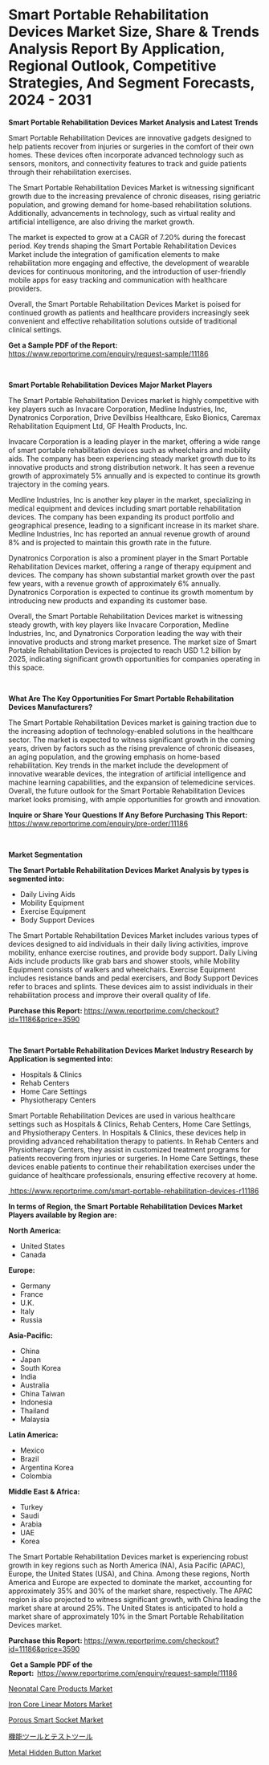 <p><h1>Smart Portable Rehabilitation Devices Market Size, Share & Trends Analysis Report By Application, Regional Outlook, Competitive Strategies, And Segment Forecasts, 2024 - 2031</h1></p><p><strong>Smart Portable Rehabilitation Devices Market Analysis and Latest Trends</strong></p>
<p><p>Smart Portable Rehabilitation Devices are innovative gadgets designed to help patients recover from injuries or surgeries in the comfort of their own homes. These devices often incorporate advanced technology such as sensors, monitors, and connectivity features to track and guide patients through their rehabilitation exercises. </p><p>The Smart Portable Rehabilitation Devices Market is witnessing significant growth due to the increasing prevalence of chronic diseases, rising geriatric population, and growing demand for home-based rehabilitation solutions. Additionally, advancements in technology, such as virtual reality and artificial intelligence, are also driving the market growth. </p><p>The market is expected to grow at a CAGR of 7.20% during the forecast period. Key trends shaping the Smart Portable Rehabilitation Devices Market include the integration of gamification elements to make rehabilitation more engaging and effective, the development of wearable devices for continuous monitoring, and the introduction of user-friendly mobile apps for easy tracking and communication with healthcare providers.</p><p>Overall, the Smart Portable Rehabilitation Devices Market is poised for continued growth as patients and healthcare providers increasingly seek convenient and effective rehabilitation solutions outside of traditional clinical settings.</p></p>
<p><strong>Get a Sample PDF of the Report:&nbsp;</strong> <a href="https://www.reportprime.com/enquiry/request-sample/11186">https://www.reportprime.com/enquiry/request-sample/11186</a></p>
<p>&nbsp;</p>
<p><strong>Smart Portable Rehabilitation Devices Major Market Players</strong></p>
<p><p>The Smart Portable Rehabilitation Devices market is highly competitive with key players such as Invacare Corporation, Medline Industries, Inc, Dynatronics Corporation, Drive Devilbiss Healthcare, Esko Bionics, Caremax Rehabilitation Equipment Ltd, GF Health Products, Inc. </p><p>Invacare Corporation is a leading player in the market, offering a wide range of smart portable rehabilitation devices such as wheelchairs and mobility aids. The company has been experiencing steady market growth due to its innovative products and strong distribution network. It has seen a revenue growth of approximately 5% annually and is expected to continue its growth trajectory in the coming years.</p><p>Medline Industries, Inc is another key player in the market, specializing in medical equipment and devices including smart portable rehabilitation devices. The company has been expanding its product portfolio and geographical presence, leading to a significant increase in its market share. Medline Industries, Inc has reported an annual revenue growth of around 8% and is projected to maintain this growth rate in the future.</p><p>Dynatronics Corporation is also a prominent player in the Smart Portable Rehabilitation Devices market, offering a range of therapy equipment and devices. The company has shown substantial market growth over the past few years, with a revenue growth of approximately 6% annually. Dynatronics Corporation is expected to continue its growth momentum by introducing new products and expanding its customer base.</p><p>Overall, the Smart Portable Rehabilitation Devices market is witnessing steady growth, with key players like Invacare Corporation, Medline Industries, Inc, and Dynatronics Corporation leading the way with their innovative products and strong market presence. The market size of Smart Portable Rehabilitation Devices is projected to reach USD 1.2 billion by 2025, indicating significant growth opportunities for companies operating in this space.</p></p>
<p>&nbsp;</p>
<p><strong>What Are The Key Opportunities For Smart Portable Rehabilitation Devices Manufacturers?</strong></p>
<p><p>The Smart Portable Rehabilitation Devices market is gaining traction due to the increasing adoption of technology-enabled solutions in the healthcare sector. The market is expected to witness significant growth in the coming years, driven by factors such as the rising prevalence of chronic diseases, an aging population, and the growing emphasis on home-based rehabilitation. Key trends in the market include the development of innovative wearable devices, the integration of artificial intelligence and machine learning capabilities, and the expansion of telemedicine services. Overall, the future outlook for the Smart Portable Rehabilitation Devices market looks promising, with ample opportunities for growth and innovation.</p></p>
<p><strong>Inquire or Share Your Questions If Any Before Purchasing This Report:</strong> <a href="https://www.reportprime.com/enquiry/pre-order/11186">https://www.reportprime.com/enquiry/pre-order/11186</a></p>
<p>&nbsp;</p>
<p><strong>Market Segmentation</strong></p>
<p><strong>The Smart Portable Rehabilitation Devices Market Analysis by types is segmented into:</strong></p>
<p><ul><li>Daily Living Aids</li><li>Mobility Equipment</li><li>Exercise Equipment</li><li>Body Support Devices</li></ul></p>
<p><p>The Smart Portable Rehabilitation Devices Market includes various types of devices designed to aid individuals in their daily living activities, improve mobility, enhance exercise routines, and provide body support. Daily Living Aids include products like grab bars and shower stools, while Mobility Equipment consists of walkers and wheelchairs. Exercise Equipment includes resistance bands and pedal exercisers, and Body Support Devices refer to braces and splints. These devices aim to assist individuals in their rehabilitation process and improve their overall quality of life.</p></p>
<p><strong>Purchase this Report:&nbsp;</strong><a href="https://www.reportprime.com/checkout?id=11186&price=3590">https://www.reportprime.com/checkout?id=11186&price=3590</a></p>
<p>&nbsp;</p>
<p><strong>The Smart Portable Rehabilitation Devices Market Industry Research by Application is segmented into:</strong></p>
<p><ul><li>Hospitals & Clinics</li><li>Rehab Centers</li><li>Home Care Settings</li><li>Physiotherapy Centers</li></ul></p>
<p><p>Smart Portable Rehabilitation Devices are used in various healthcare settings such as Hospitals & Clinics, Rehab Centers, Home Care Settings, and Physiotherapy Centers. In Hospitals & Clinics, these devices help in providing advanced rehabilitation therapy to patients. In Rehab Centers and Physiotherapy Centers, they assist in customized treatment programs for patients recovering from injuries or surgeries. In Home Care Settings, these devices enable patients to continue their rehabilitation exercises under the guidance of healthcare professionals, ensuring effective recovery at home.</p></p>
<p><a href="https://www.reportprime.com/smart-portable-rehabilitation-devices-r11186">&nbsp;https://www.reportprime.com/smart-portable-rehabilitation-devices-r11186</a></p>
<p><strong>In terms of Region, the Smart Portable Rehabilitation Devices Market Players available by Region are:</strong></p>
<p>
    <p> <strong> North America: </strong>
        <ul>
            <li>United States</li>
            <li>Canada</li>
        </ul>
        </p> 
    <p> <strong> Europe: </strong>
        <ul>
            <li>Germany</li>
            <li>France</li>
            <li>U.K.</li>
            <li>Italy</li>
            <li>Russia</li>
        </ul>
        </p> 
    <p> <strong> Asia-Pacific: </strong>
        <ul>
            <li>China</li>
            <li>Japan</li>
            <li>South Korea</li>
            <li>India</li>
            <li>Australia</li>
            <li>China Taiwan</li>
            <li>Indonesia</li>
            <li>Thailand</li>
            <li>Malaysia</li>
        </ul>
        </p> 
    <p> <strong> Latin America: </strong>
        <ul>
            <li>Mexico</li>
            <li>Brazil</li>
            <li>Argentina Korea</li>
            <li>Colombia</li>
        </ul>
        </p> 
    <p> <strong> Middle East & Africa: </strong>
        <ul>
            <li>Turkey</li>
            <li>Saudi</li>
            <li>Arabia</li>
            <li>UAE</li>
            <li>Korea</li>
        </ul>
    </p>
    </p>
<p><p>The Smart Portable Rehabilitation Devices market is experiencing robust growth in key regions such as North America (NA), Asia Pacific (APAC), Europe, the United States (USA), and China. Among these regions, North America and Europe are expected to dominate the market, accounting for approximately 35% and 30% of the market share, respectively. The APAC region is also projected to witness significant growth, with China leading the market share at around 25%. The United States is anticipated to hold a market share of approximately 10% in the Smart Portable Rehabilitation Devices market.</p></p>
<p><strong>Purchase this Report: </strong><a href="https://www.reportprime.com/checkout?id=11186&price=3590">https://www.reportprime.com/checkout?id=11186&price=3590</a></p>
<p>&nbsp;<strong>Get a Sample PDF of the Report:&nbsp;&nbsp;</strong><a href="https://www.reportprime.com/enquiry/request-sample/11186">https://www.reportprime.com/enquiry/request-sample/11186</a></p>
<p><strong></strong></p>
<p><p><a href="https://github.com/EveKerluke2023/Market-Research-Report-List-1/blob/main/neonatal-care-products-market.md">Neonatal Care Products Market</a></p><p><a href="https://github.com/angeliabkratze/Market-Research-Report-List-1/blob/main/iron-core-linear-motors-market.md">Iron Core Linear Motors Market</a></p><p><a href="https://issuu.com/reportprime-2/docs/porous-smart-socket-market-size-2030.pptx">Porous Smart Socket Market</a></p><p><a href="https://github.com/vlcostes/Market-Research-Report-List-1/blob/main/655741582378.md">機能ツールとテストツール</a></p><p><a href="https://issuu.com/reportprime-2/docs/metal-hidden-button-market-size-2030.pptx">Metal Hidden Button Market</a></p></p>